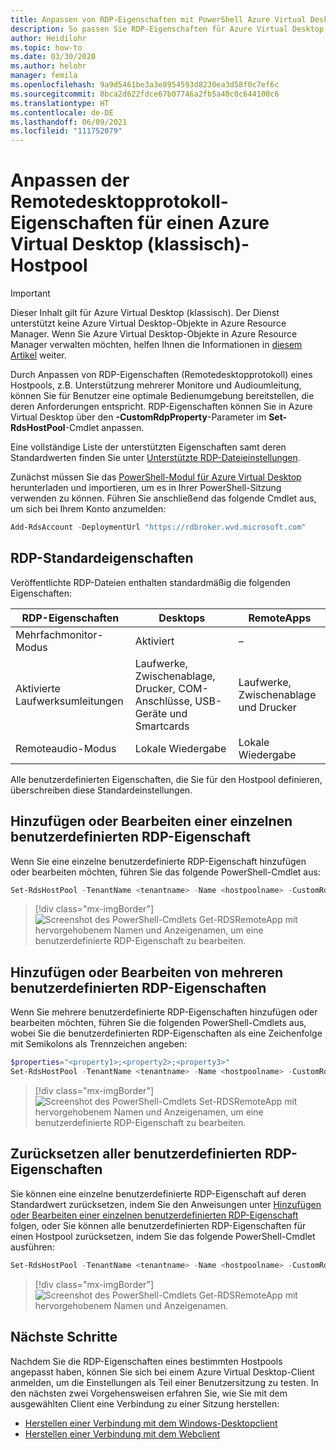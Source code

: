 ```yaml
---
title: Anpassen von RDP-Eigenschaften mit PowerShell Azure Virtual Desktop (klassisch) – Azure
description: So passen Sie RDP-Eigenschaften für Azure Virtual Desktop (klassisch) mit PowerShell-Cmdlets an.
author: Heidilohr
ms.topic: how-to
ms.date: 03/30/2020
ms.author: helohr
manager: femila
ms.openlocfilehash: 9a9d5461be3a3e8954593d8230ea3d58f0c7ef6c
ms.sourcegitcommit: 8bca2d622fdce67b07746a2fb5a40c0c644100c6
ms.translationtype: HT
ms.contentlocale: de-DE
ms.lasthandoff: 06/09/2021
ms.locfileid: "111752079"
---
```

# <a name="customize-remote-desktop-protocol-properties-for-a--azure-virtual-desktop-classic-host-pool"></a>Anpassen der Remotedesktopprotokoll-Eigenschaften für einen Azure Virtual Desktop (klassisch)-Hostpool

>[!IMPORTANT]
>Dieser Inhalt gilt für Azure Virtual Desktop (klassisch). Der Dienst unterstützt keine Azure Virtual Desktop-Objekte in Azure Resource Manager. Wenn Sie Azure Virtual Desktop-Objekte in Azure Resource Manager verwalten möchten, helfen Ihnen die Informationen in [diesem Artikel](../customize-rdp-properties.md) weiter.

Durch Anpassen von RDP-Eigenschaften (Remotedesktopprotokoll) eines Hostpools, z.B. Unterstützung mehrerer Monitore und Audioumleitung, können Sie für Benutzer eine optimale Bedienumgebung bereitstellen, die deren Anforderungen entspricht. RDP-Eigenschaften können Sie in Azure Virtual Desktop über den **-CustomRdpProperty**-Parameter im **Set-RdsHostPool**-Cmdlet anpassen.

Eine vollständige Liste der unterstützten Eigenschaften samt deren Standardwerten finden Sie unter [Unterstützte RDP-Dateieinstellungen](/windows-server/remote/remote-desktop-services/clients/rdp-files?context=%2fazure%2fvirtual-desktop%2fcontext%2fcontext).

Zunächst müssen Sie das [PowerShell-Modul für Azure Virtual Desktop](/powershell/windows-virtual-desktop/overview/) herunterladen und importieren, um es in Ihrer PowerShell-Sitzung verwenden zu können. Führen Sie anschließend das folgende Cmdlet aus, um sich bei Ihrem Konto anzumelden:

```powershell
Add-RdsAccount -DeploymentUrl "https://rdbroker.wvd.microsoft.com"
```

## <a name="default-rdp-properties"></a>RDP-Standardeigenschaften

Veröffentlichte RDP-Dateien enthalten standardmäßig die folgenden Eigenschaften:

|RDP-Eigenschaften | Desktops | RemoteApps |
|---|---| --- |
| Mehrfachmonitor-Modus | Aktiviert | – |
| Aktivierte Laufwerksumleitungen | Laufwerke, Zwischenablage, Drucker, COM-Anschlüsse, USB-Geräte und Smartcards| Laufwerke, Zwischenablage und Drucker |
| Remoteaudio-Modus | Lokale Wiedergabe | Lokale Wiedergabe |

Alle benutzerdefinierten Eigenschaften, die Sie für den Hostpool definieren, überschreiben diese Standardeinstellungen.

## <a name="add-or-edit-a-single-custom-rdp-property"></a>Hinzufügen oder Bearbeiten einer einzelnen benutzerdefinierten RDP-Eigenschaft

Wenn Sie eine einzelne benutzerdefinierte RDP-Eigenschaft hinzufügen oder bearbeiten möchten, führen Sie das folgende PowerShell-Cmdlet aus:

```powershell
Set-RdsHostPool -TenantName <tenantname> -Name <hostpoolname> -CustomRdpProperty "<property>"
```

> [!div class="mx-imgBorder"]
> ![Screenshot des PowerShell-Cmdlets Get-RDSRemoteApp mit hervorgehobenem Namen und Anzeigenamen, um eine benutzerdefinierte RDP-Eigenschaft zu bearbeiten.](../media/singlecustomrdpproperty.png)

## <a name="add-or-edit-multiple-custom-rdp-properties"></a>Hinzufügen oder Bearbeiten von mehreren benutzerdefinierten RDP-Eigenschaften

Wenn Sie mehrere benutzerdefinierte RDP-Eigenschaften hinzufügen oder bearbeiten möchten, führen Sie die folgenden PowerShell-Cmdlets aus, wobei Sie die benutzerdefinierten RDP-Eigenschaften als eine Zeichenfolge mit Semikolons als Trennzeichen angeben:

```powershell
$properties="<property1>;<property2>;<property3>"
Set-RdsHostPool -TenantName <tenantname> -Name <hostpoolname> -CustomRdpProperty $properties
```

> [!div class="mx-imgBorder"]
> ![Screenshot des PowerShell-Cmdlets Set-RDSRemoteApp mit hervorgehobenem Namen und Anzeigenamen, um eine benutzerdefinierte RDP-Eigenschaft zu bearbeiten.](../media/multiplecustomrdpproperty.png)

## <a name="reset-all-custom-rdp-properties"></a>Zurücksetzen aller benutzerdefinierten RDP-Eigenschaften

Sie können eine einzelne benutzerdefinierte RDP-Eigenschaft auf deren Standardwert zurücksetzen, indem Sie den Anweisungen unter [Hinzufügen oder Bearbeiten einer einzelnen benutzerdefinierten RDP-Eigenschaft](#add-or-edit-a-single-custom-rdp-property) folgen, oder Sie können alle benutzerdefinierten RDP-Eigenschaften für einen Hostpool zurücksetzen, indem Sie das folgende PowerShell-Cmdlet ausführen:

```powershell
Set-RdsHostPool -TenantName <tenantname> -Name <hostpoolname> -CustomRdpProperty ""
```

> [!div class="mx-imgBorder"]
> ![Screenshot des PowerShell-Cmdlets Get-RDSRemoteApp mit hervorgehobenem Namen und Anzeigenamen.](../media/resetcustomrdpproperty.png)

## <a name="next-steps"></a>Nächste Schritte

Nachdem Sie die RDP-Eigenschaften eines bestimmten Hostpools angepasst haben, können Sie sich bei einem Azure Virtual Desktop-Client anmelden, um die Einstellungen als Teil einer Benutzersitzung zu testen. In den nächsten zwei Vorgehensweisen erfahren Sie, wie Sie mit dem ausgewählten Client eine Verbindung zu einer Sitzung herstellen:

- [Herstellen einer Verbindung mit dem Windows-Desktopclient](connect-windows-7-10-2019.md)
- [Herstellen einer Verbindung mit dem Webclient](connect-web-2019.md)